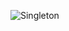 ![Singleton](https://github.com/LuisSCardoso/Bertoti/assets/112117985/e4e1f27d-954d-4ab3-9118-2643d24a239e)
